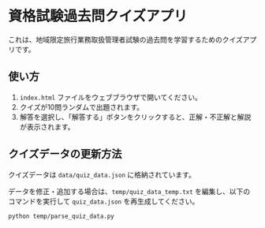 # 資格試験過去問クイズアプリ

これは、地域限定旅行業務取扱管理者試験の過去問を学習するためのクイズアプリです。

## 使い方

1.  `index.html` ファイルをウェブブラウザで開いてください。
2.  クイズが10問ランダムで出題されます。
3.  解答を選択し、「解答する」ボタンをクリックすると、正解・不正解と解説が表示されます。

## クイズデータの更新方法

クイズデータは `data/quiz_data.json` に格納されています。

データを修正・追加する場合は、`temp/quiz_data_temp.txt` を編集し、以下のコマンドを実行して `quiz_data.json` を再生成してください。

```bash
python temp/parse_quiz_data.py
```
